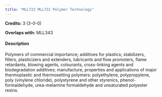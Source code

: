```yaml
---
title: "MLL722 MLL722 Polymer Technology"
---
```

**Credits:** 3 (3-0-0)

**Overlaps with:** MLL343

#### Description
Polymers of commercial importance; additives for plastics; stabilizers, fillers, plasticizers and extenders, lubricants and flow promoters, flame retardants, blowing agents, colourants, cross-linking agents and biodegradation additives; manufacture, properties and applications of major thermoplastic and thermosetting polymers: polyethylene, polypropylene, poly (vinylene chloride), polystyrene and other styrenics, phenol-formaldehyde, urea-melamine formaldehyde and unsaturated polyester resins.